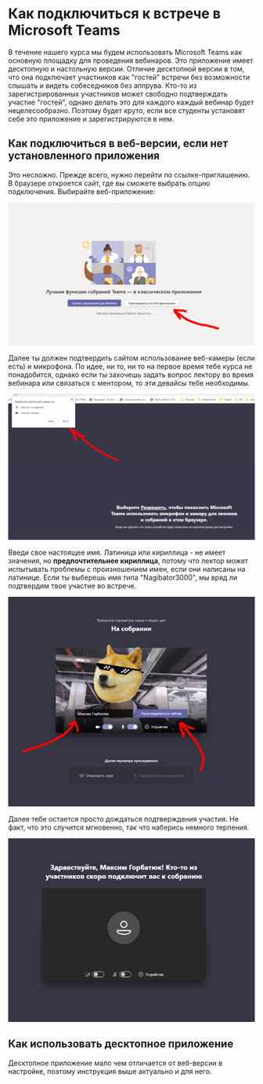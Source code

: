 # Как подключиться к встрече в Microsoft Teams

В течение нашего курса мы будем использовать Microsoft Teams как основную площадку для проведения вебинаров. Это приложение имеет десктопную и настольную версии. Отличие десктопной версии в том, что она подключает участников как "гостей" встречи без возможности слышать и видеть собеседников без аппрува. Кто-то из зарегистрированных участников может свободно подтверждать участие "гостей", однако делать это для каждого каждый вебинар будет нецелесообразно. Поэтому будет круто, если все студенты установят себе это приложение и зарегистрируются в нем.

## Как подключиться в веб-версии, если нет установленного приложения

Это несложно. Прежде всего, нужно перейти по ссылке-приглашению. В браузере откроется сайт, где вы сможете выбрать опцию подключения. Выбирайте веб-приложение:

![](/assets/how-to-teams-1.PNG)

Далее ты должен подтвердить сайтом использование веб-камеры (если есть) и микрофона. По идее, ни то, ни то на первое время тебе курса не понадобится, однако если ты захочешь задать вопрос лектору во время вебинара или связаться с ментором, то эти девайсы тебе необходимы.

![](/assets/how-to-teams-2.PNG)

Введи свое настоящее имя. Латиница или кириллица - не имеет значения, но **предпочтительнее кириллица**, потому что лектор может испытывать проблемы с произношением имен, если они написаны на латинице. Если ты выберешь имя типа "Nagibator3000", мы вряд ли подтвердим твое участие во встрече.

![](/assets/how-to-teams-3.PNG)

Далее тебе остается просто дождаться подтверждения участия. Не факт, что это случится мгновенно, так что наберись немного терпения.

![](/assets/how-to-teams-4.PNG)

## Как использовать десктопное приложение

Десктопное приложение мало чем отличается от веб-версии в настройке, поэтому инструкция выше актуально и для него.
